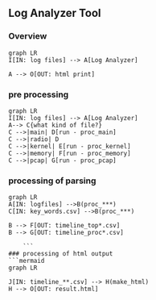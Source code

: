 ## Log Analyzer Tool

### Overview
```mermaid
graph LR
I[IN: log files] --> A[Log Analyzer]

A --> O[OUT: html print]
```
### pre processing
```mermaid
graph LR
I[IN: log files] --> A[Log Analyzer]
A--> C{what kind of file?}
C -->|main| D[run - proc_main]
C -->|radio| D
C -->|kernel| E[run - proc_kernel]
C -->|memory| F[run - proc_memory]
C -->|pcap| G[run - proc_pcap]
```

### processing of parsing
```mermaid
graph LR
A[IN: logfiles] -->B(proc_***)
C[IN: key_words.csv] -->B(proc_***)

B --> F[OUT: timeline_top*.csv]
B --> G[OUT: timeline_proc*.csv]

	```
### processing of html output
```mermaid
graph LR

J[IN: timeline_**.csv] --> H(make_html)
H --> O[OUT: result.html]
```

